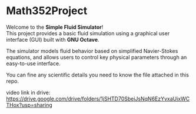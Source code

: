# Math352Project

Welcome to the **Simple Fluid Simulator**!  
This project provides a basic fluid simulation using a graphical user interface (GUI) built with **GNU Octave**.

The simulator models fluid behavior based on simplified Navier-Stokes equations, and allows users to control key physical parameters through an easy-to-use interface.

You can fine any scientific details you need to know the file attached in this repo.

video link in drive: https://drive.google.com/drive/folders/1jSHTD70SbeiJsNqN6EzYvxaUixWCTHox?usp=sharing